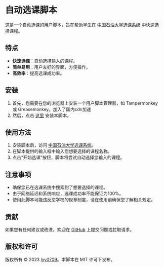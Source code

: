 # 自动选课脚本

这是一个自动选课的用户脚本，旨在帮助学生在 [中国石油大学选课系统](https://bk.cup.edu.cn/course-selection) 中快速选择课程。

## 特点

- **快速选课**：自动选择输入的课程。
- **简单易用**：用户友好的界面，方便操作。
- **高效率**：提高选课成功率。

## 安装

1. 首先，您需要在您的浏览器上安装一个用户脚本管理器，如 Tampermonkey 或 Greasemonkey。加入了国内cdn加速
2. 然后，点击 [这里](https://jsd.cdn.zzko.cn/gh/xiaozhou26/select_course@main/%E8%87%AA%E5%8A%A8%E9%80%89%E8%AF%BE%E8%84%9A%E6%9C%AC.js) 安装本脚本。

## 使用方法

1. 安装脚本后，访问 [中国石油大学选课系统](https://bk.cup.edu.cn/course-selection)。
2. 在脚本提供的输入框中输入您想要选择的课程名称。
3. 点击“开始选课”按钮，脚本将尝试自动选择您输入的课程。

## 注意事项

- 确保您已在选课系统中搜索到了想要选择的课程。
- 由于网络延迟和系统响应，选课成功率不能保证为100%。
- 使用此脚本可能违反您学校的规章制度，请在使用前确保您了解相关规定。

## 贡献

如果您有任何建议或改进，欢迎在 [GitHub](https://github.com/lyy0709/select_course) 上提交问题或拉取请求。

## 版权和许可

版权所有 © 2023 [lyy0709](https://github.com/lyy0709)。本脚本在 MIT 许可下发布。
